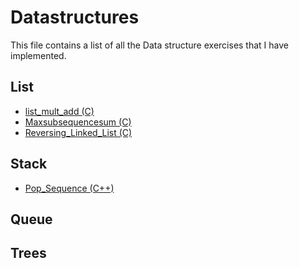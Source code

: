 # Datastructures

This file contains a list of all the Data structure exercises that I have implemented.

## List

* [list_mult_add (C)](./eclipse/DataStructuresCode/src/list_mult_add.cpp)
* [Maxsubsequencesum (C)](./eclipse/DataStructuresCode/src/lMaxsubsequencesum.cpp)
* [Reversing_Linked_List (C)](./eclipse/DataStructuresCode/src/Reversing_Linked_List.cpp)

## Stack

* [Pop_Sequence (C++)](./eclipse/DataStructuresCode/src/Pop_Sequence.cpp)

## Queue

## Trees

